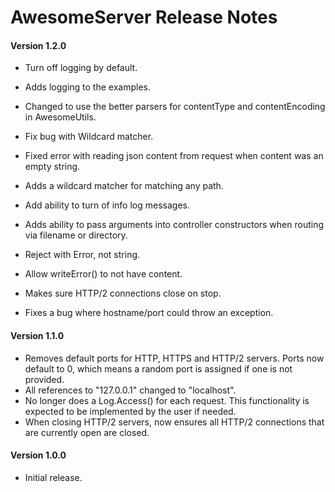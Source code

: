 # AwesomeServer Release Notes

#### **Version 1.2.0**

 - Turn off logging by default.

 - Adds logging to the examples.

 - Changed to use the better parsers for contentType and contentEncoding in AwesomeUtils.

 - Fix bug with Wildcard matcher.

 - Fixed error with reading json content from request when content was an empty string.

 - Adds a wildcard matcher for matching any path.

 - Add ability to turn of info log messages.

 - Adds ability to pass arguments into controller constructors when routing via filename or directory.

 - Reject with Error, not string.

 - Allow writeError() to not have content.

 - Makes sure HTTP/2 connections close on stop.

 - Fixes a bug where hostname/port could throw an exception.

#### **Version 1.1.0**

- Removes default ports for HTTP, HTTPS and HTTP/2 servers.  Ports now default to 0, which means a random port is assigned if one is not provided.
- All references to "127.0.0.1" changed to "localhost".
- No longer does a Log.Access() for each request. This functionality is expected to be implemented by the user if needed.
- When closing HTTP/2 servers, now ensures all HTTP/2 connections that are currently open are closed.

#### **Version 1.0.0**

 - Initial release.

